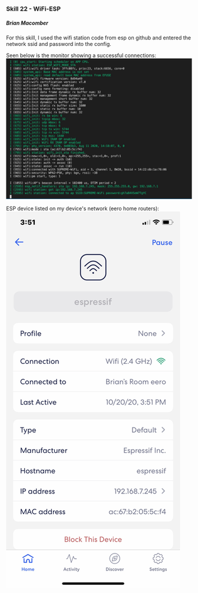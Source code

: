 ### Skill 22 - WiFi-ESP

##### Brian Macomber

For this skill, I used the wifi station code from esp on github and entered the network ssid and password into the config.

Seen below is the monitor showing a successful connections:
![pic1](/skills/cluster-3/22/images/esp_wifi.jpg)

ESP device listed on my device's network (eero home routers):
![pic1](/skills/cluster-3/22/images/device.jpg)
